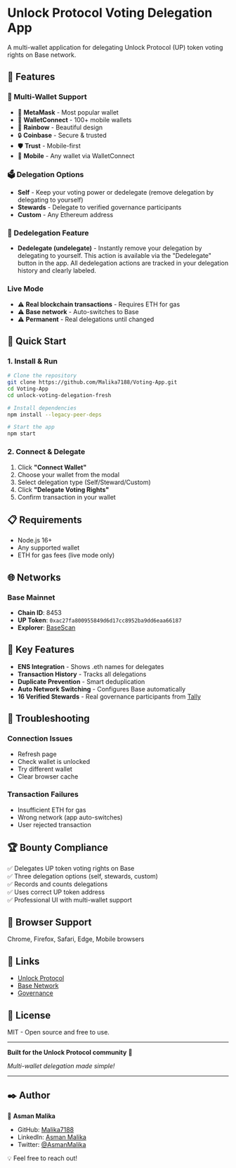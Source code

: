 # Unlock Protocol Voting Delegation App

A multi-wallet application for delegating Unlock Protocol (UP) token voting rights on Base network.

## 🚀 Features

### 🔐 Multi-Wallet Support
- 🦊 **MetaMask** - Most popular wallet
- 👛 **WalletConnect** - 100+ mobile wallets  
- 🌈 **Rainbow** - Beautiful design
- 🔒 **Coinbase** - Secure & trusted
- 🛡️ **Trust** - Mobile-first
- 📱 **Mobile** - Any wallet via WalletConnect

### 🗳️ Delegation Options
- **Self** - Keep your voting power or dedelegate (remove delegation by delegating to yourself)
- **Stewards** - Delegate to verified governance participants
- **Custom** - Any Ethereum address

### 🔄 Dedelegation Feature
- **Dedelegate (undelegate)** - Instantly remove your delegation by delegating to yourself. This action is available via the "Dedelegate" button in the app. All dedelegation actions are tracked in your delegation history and clearly labeled.

### Live Mode

- ⚠️ **Real blockchain transactions** - Requires ETH for gas
- ⚠️ **Base network** - Auto-switches to Base
- ⚠️ **Permanent** - Real delegations until changed




## 🚀 Quick Start

### 1. Install & Run
```bash
# Clone the repository
git clone https://github.com/Malika7188/Voting-App.git
cd Voting-App
cd unlock-voting-delegation-fresh

# Install dependencies
npm install --legacy-peer-deps

# Start the app
npm start
```

### 2. Connect & Delegate
1. Click **"Connect Wallet"**
2. Choose your wallet from the modal
3. Select delegation type (Self/Steward/Custom)
4. Click **"Delegate Voting Rights"**
5. Confirm transaction in your wallet




## 📋 Requirements

- Node.js 16+
- Any supported wallet
- ETH for gas fees (live mode only)

## 🌐 Networks

### Base Mainnet
- **Chain ID**: 8453
- **UP Token**: `0xac27fa800955849d6d17cc8952ba9dd6eaa66187`
- **Explorer**: [BaseScan](https://basescan.org)

## 🔧 Key Features

- **ENS Integration** - Shows .eth names for delegates
- **Transaction History** - Tracks all delegations
- **Duplicate Prevention** - Smart deduplication
- **Auto Network Switching** - Configures Base automatically
- **16 Verified Stewards** - Real governance participants from [Tally](https://www.tally.xyz/gov/unlock-protocol)

## 🐛 Troubleshooting

### Connection Issues
- Refresh page
- Check wallet is unlocked
- Try different wallet
- Clear browser cache

### Transaction Failures
- Insufficient ETH for gas
- Wrong network (app auto-switches)
- User rejected transaction

## 🏆 Bounty Compliance

✅ Delegates UP token voting rights on Base  
✅ Three delegation options (self, stewards, custom)  
✅ Records and counts delegations  
✅ Uses correct UP token address  
✅ Professional UI with multi-wallet support  

## 📱 Browser Support

Chrome, Firefox, Safari, Edge, Mobile browsers

## 🔗 Links

- [Unlock Protocol](https://unlock-protocol.com)
- [Base Network](https://base.org)
- [Governance](https://www.tally.xyz/gov/unlock-protocol)

## 📄 License

MIT - Open source and free to use.

---

**Built for the Unlock Protocol community** 🚀

*Multi-wallet delegation made simple!*

---

## ✒️ Author

👤 **Asman Malika**  
- GitHub: [Malika7188](https://github.com/Malika7188)  
- LinkedIn: [Asman Malika](https://www.linkedin.com/in/asman-malika-84981a211/)  
- Twitter: [@AsmanMalika](https://x.com/AsmanMalika)   

💡 Feel free to reach out!  

